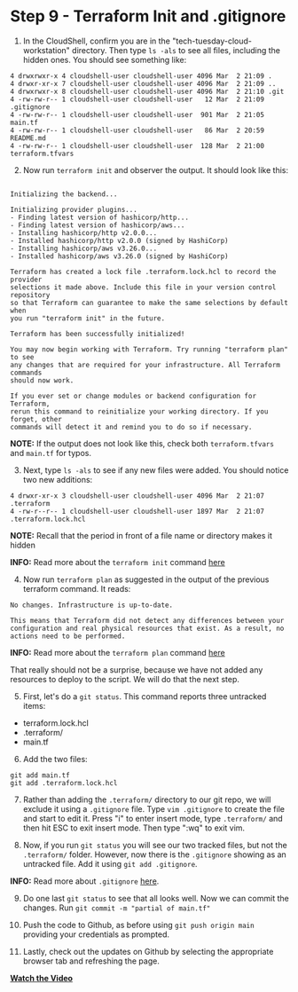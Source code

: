# Step 9 - Terraform Init and .gitignore

1. In the CloudShell, confirm you are in the "tech-tuesday-cloud-workstation"
directory. Then type `ls -als` to see all files, including the hidden ones. You
should see something like:

```
4 drwxrwxr-x 4 cloudshell-user cloudshell-user 4096 Mar  2 21:09 .
4 drwxr-xr-x 7 cloudshell-user cloudshell-user 4096 Mar  2 21:09 ..
4 drwxrwxr-x 8 cloudshell-user cloudshell-user 4096 Mar  2 21:10 .git
4 -rw-rw-r-- 1 cloudshell-user cloudshell-user   12 Mar  2 21:09 .gitignore
4 -rw-rw-r-- 1 cloudshell-user cloudshell-user  901 Mar  2 21:05 main.tf
4 -rw-rw-r-- 1 cloudshell-user cloudshell-user   86 Mar  2 20:59 README.md
4 -rw-rw-r-- 1 cloudshell-user cloudshell-user  128 Mar  2 21:00 terraform.tfvars
```

2. Now run `terraform init` and observer the output. It should look like this:

```

Initializing the backend...

Initializing provider plugins...
- Finding latest version of hashicorp/http...
- Finding latest version of hashicorp/aws...
- Installing hashicorp/http v2.0.0...
- Installed hashicorp/http v2.0.0 (signed by HashiCorp)
- Installing hashicorp/aws v3.26.0...
- Installed hashicorp/aws v3.26.0 (signed by HashiCorp)

Terraform has created a lock file .terraform.lock.hcl to record the provider
selections it made above. Include this file in your version control repository
so that Terraform can guarantee to make the same selections by default when
you run "terraform init" in the future.

Terraform has been successfully initialized!

You may now begin working with Terraform. Try running "terraform plan" to see
any changes that are required for your infrastructure. All Terraform commands
should now work.

If you ever set or change modules or backend configuration for Terraform,
rerun this command to reinitialize your working directory. If you forget, other
commands will detect it and remind you to do so if necessary.

```

**NOTE:** If the output does not look like this, check both `terraform.tfvars` and
`main.tf` for typos.

3. Next, type `ls -als` to see if any new files were added. You should notice two
new additions:

```
4 drwxr-xr-x 3 cloudshell-user cloudshell-user 4096 Mar  2 21:07 .terraform
4 -rw-r--r-- 1 cloudshell-user cloudshell-user 1897 Mar  2 21:07 .terraform.lock.hcl

```

**NOTE:** Recall that the period in front of a file name or directory makes it hidden

**INFO:** Read more about the `terraform init` command
[here](https://www.terraform.io/docs/cli/commands/init.html)

4. Now run `terraform plan` as suggested in the output of the previous terraform
command. It reads:

```
No changes. Infrastructure is up-to-date.

This means that Terraform did not detect any differences between your
configuration and real physical resources that exist. As a result, no
actions need to be performed.

```

**INFO:** Read more about the `terraform plan` command
[here](https://www.terraform.io/docs/cli/commands/plan.html)

That really should not be a surprise, because we have not added any resources to
deploy to the script. We will do that the next step.

5. First, let's do a `git status`. This command reports three untracked items:
  * terraform.lock.hcl
  * .terraform/
  * main.tf

6. Add the two files:

```
git add main.tf
git add .terraform.lock.hcl

```

7. Rather than adding the `.terraform/` directory to our git repo, we will exclude
it using a `.gitignore` file. Type `vim .gitignore` to create the file and start to
edit it. Press "i" to enter insert mode, type `.terraform/` and then hit ESC to exit
insert mode. Then type ":wq" to exit vim.

8. Now, if you run `git status` you will see our two tracked files, but not the
`.terraform/` folder. However, now there is the `.gitignore` showing as an untracked
file. Add it using `git add .gitignore`.

**INFO:** Read more about `.gitignore` [here](https://git-scm.com/docs/gitignore).

9. Do one last `git status` to see that all looks well. Now we can commit the changes.
Run `git commit -m "partial of main.tf"`

10. Push the code to Github, as before using `git push origin main` providing your
credentials as prompted.

11. Lastly, check out the updates on Github by selecting the appropriate browser tab
and refreshing the page.


**[Watch the Video](https://youtu.be/CW9YNyfPJx8)**

